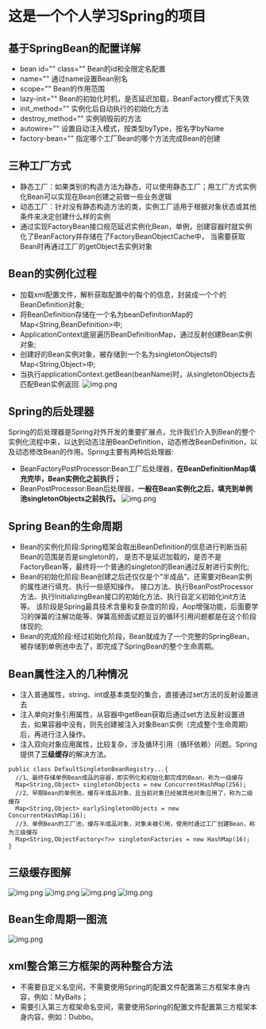 # 这是一个个人学习Spring的项目
## 基于SpringBean的配置详解
+ bean id="" class="" Bean的id和全限定名配置
+ name="" 通过name设置Bean别名
+ scope="" Bean的作用范围
+ lazy-init="" Bean的初始化时机，是否延迟加载，BeanFactory模式下失效
+ init_method="" 实例化后自动执行的初始化方法
+ destroy_method="" 实例销毁前的方法
+ autowire="" 设置自动注入模式，按类型byType，按名字byName
+ factory-bean="" 指定哪个工厂Bean的哪个方法完成Bean的创建
## 三种工厂方式
+ 静态工厂：如果类别的构造方法为静态，可以使用静态工厂；用工厂方式实例化Bean可以实现在Bean创建之前做一些业务逻辑
+ 动态工厂：针对没有静态构造方法的类，实例工厂适用于根据对象状态或其他条件来决定创建什么样的实例
+ 通过实现FactoryBean接口规范延迟实例化Bean，单例，创建容器时就实例化了BeanFactory并存储在了FactoryBeanObjectCache中，
  当需要获取Bean时再通过工厂的getObject去实例对象
## Bean的实例化过程
+ 加载xml配置文件，解析获取配置中的每个<bean>的信息，封装成一个个的BeanDefinition对象;
+ 将BeanDefinition存储在一个名为beanDefinitionMap的Map<String,BeanDefinition>中;
+ ApplicationContext底层遍历BeanDefinitionMap，通过反射创建Bean实例对象;
+ 创建好的Bean实例对象，被存储到一个名为singletonObjects的Map<String,Object>中;
+ 当执行applicationContext.getBean(beanName)时，从singletonObjects去匹配Bean实例返回.
![img.png](documentimg/img_000.png)
## Spring的后处理器
Spring的后处理器是Spring对外开发的重要扩展点，允许我们介入到Bean的整个实例化流程中来，以达到动态注册BeanDefinition，动态修改BeanDefinition，以及动态修改Bean的作用。Spring主要有两种后处理器:
+ BeanFactoryPostProcessor:Bean工厂后处理器，**在BeanDefinitionMap填充完毕，Bean实例化之前执行；**
+ BeanPostProcessor:Bean后处理器，**一般在Bean实例化之后，填充到单例池singletonObjects之前执行。**
![img.png](documentimg/img_001.png)
## Spring Bean的生命周期
+ Bean的实例化阶段:Spring框架会取出BeanDefinition的信息进行判断当前Bean的范围是否是singleton的，
  是否不是延迟加载的，是否不是FactoryBean等，最终将一个普通的singleton的Bean通过反射进行实例化;
+ Bean的初始化阶段:Bean创建之后还仅仅是个“半成品”，还需要对Bean实例的属性进行填充、执行一些感知操作。
  接口方法、执行BeanPostProcessor方法、执行InitializingBean接口的初始化方法、执行自定义初始化init方法等。
  该阶段是Spring最具技术含量和复杂度的阶段，Aop增强功能，后面要学习的弹簧的注解功能等、弹簧高频面试题豆豆的循环引用问题都是在这个阶段体现的;
+ Bean的完成阶段:经过初始化阶段，Bean就成为了一个完整的SpringBean，被存储到单例池中去了，即完成了SpringBean的整个生命周期。
## Bean属性注入的几种情况
+ 注入普通属性，string、int或基本类型的集合，直接通过set方法的反射设置进去
+ 注入单向对象引用属性，从容器中getBean获取后通过set方法反射设置进去，如果容器中没有，则先创建被注入对象Bean实例（完成整个生命周期）后，再进行注入操作。
+ 注入双向对象应用属性，比较复杂，涉及循环引用（循环依赖）问题。Spring提供了**三级缓存**的解决方法。

```
public class DefaultSingletonBeanRegistry...{
  //1、最终存储单例Bean成品的容器，即实例化和初始化都完成的Bean，称为一级缓存
  Map<String,Object> singletonObjects = new ConcurrentHashMap(256);
  //2、早期Bean的单例池，缓存半成品对象，且当前对象已经被其他对象应用了，称为二级缓存
  Map<String,Object> earlySingletonObjects = new ConcurrentHashMap(16);
  //3、单例Bean的工厂池，缓存半成品对象，对象未被引用，使用时通过工厂创建Bean，称为三级缓存
  Map<String,ObjectFactory<?>> singletonFactories = new HashMap(16); 
}
```
## 三级缓存图解
![img.png](documentimg/img_002.png)
![img.png](documentimg/img_003.png)
![img.png](documentimg/img_004.png)
![img.png](documentimg/img_005.png)
## Bean生命周期一图流
![img.png](documentimg/img__006.png)
## xml整合第三方框架的两种整合方法
+ 不需要自定义名空间，不需要使用Spring的配置文件配置第三方框架本身内容，例如：MyBaits；
+ 需要引入第三方框架命名空间，需要使用Spring的配置文件配置第三方框架本身内容，例如：Dubbo。
